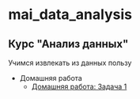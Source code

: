 # mai_data_analysis
## Курс "Анализ данных"

Учимся извлекать из данных пользу
* Домашняя работа
    * [Домашняя работа: Задача 1](./da_hw1.ipynb)
